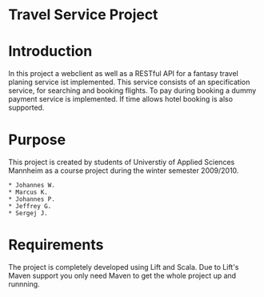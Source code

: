 Travel Service Project
======================

Introduction
============

In this project a webclient as well as a RESTful API for a fantasy travel planing service ist implemented. This service consists of an specification service, for searching and booking flights. To pay during booking a dummy payment service is implemented. If time allows hotel booking is also supported.

Purpose
=======

This project is created by students of Universtiy of Applied Sciences Mannheim as a course project during the winter semester 2009/2010.

	* Johannes W.
	* Marcus K.
	* Johannes P.
	* Jeffrey G.
	* Sergej J.

Requirements
============

The project is completely developed using Lift and Scala. Due to Lift's Maven support you only need Maven to get the whole project up and runnning.